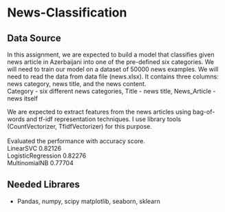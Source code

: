# News-Classification


Data Source
------
In this assignment, we are expected to build a model that classifies given news article in Azerbaijani into one of the pre-defined six categories. We will need to train our model on a dataset of 50000 news examples. 
We will need to read the data from data file (news.xlsx). It contains three columns: news category, news title, and the news content. </br>
Category - six different news categories,
Title - news title, 
News_Article - news itself </br>


We are expected to extract features from the news articles using bag-of-words and tf-idf representation techniques.
I use library tools (CountVectorizer, TfidfVectorizer) for this purpose. </br></br>
Evaluated the performance with accuracy score.  </br>
LinearSVC                 0.82126 </br>
LogisticRegression        0.82276 </br>
MultinomialNB             0.77704 </br>

Needed Librares
------
* Pandas, numpy, scipy matplotlib, seaborn, sklearn

